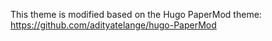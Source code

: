 This theme is modified based on the Hugo PaperMod theme: https://github.com/adityatelange/hugo-PaperMod
